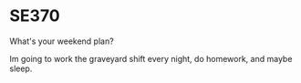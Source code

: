 # SE370

What's your weekend plan?

Im going to work the graveyard shift every night, do homework, and maybe sleep.
